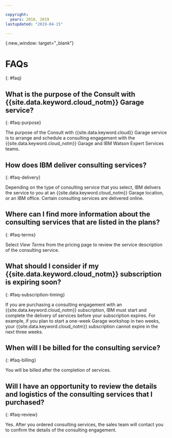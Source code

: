 ```yaml
---

copyright:
  years: 2018, 2019
lastupdated: "2019-04-15"

---
```


{:new_window: target="_blank"}


# FAQs
{: #faq}

## What is the purpose of the Consult with {{site.data.keyword.cloud_notm}} Garage service?
{: #faq-purpose}

The purpose of the Consult with {{site.data.keyword.cloud}} Garage service is to arrange and schedule a consulting engagement with the {{site.data.keyword.cloud_notm}} Garage and IBM Watson Expert Services teams.

## How does IBM deliver consulting services?
{: #faq-delivery}

Depending on the type of consulting service that you select, IBM delivers the service to you at an {{site.data.keyword.cloud_notm}} Garage location, or an IBM office. Certain consulting services are delivered online.

## Where can I find more information about the consulting services that are listed in the plans?
{: #faq-terms}

Select *View Terms* from the pricing page to review the service description of the consulting service.

## What should I consider if my {{site.data.keyword.cloud_notm}} subscription is expiring soon?
{: #faq-subscription-timing}

If you are purchasing a consulting engagement with an {{site.data.keyword.cloud_notm}} subscription, IBM must start and complete the delivery of services before your subscription expires.  For example, if you plan to start a one-week Garage workshop in two weeks, your {{site.data.keyword.cloud_notm}} subscription cannot expire in the next three weeks.  

## When will I be billed for the consulting service?
{: #faq-billing}

You will be billed after the completion of services.

## Will I have an opportunity to review the details and logistics of the consulting services that I purchased?
{: #faq-review}

Yes. After you ordered consulting services, the sales team will contact you to confirm the details of the consulting engagement.
